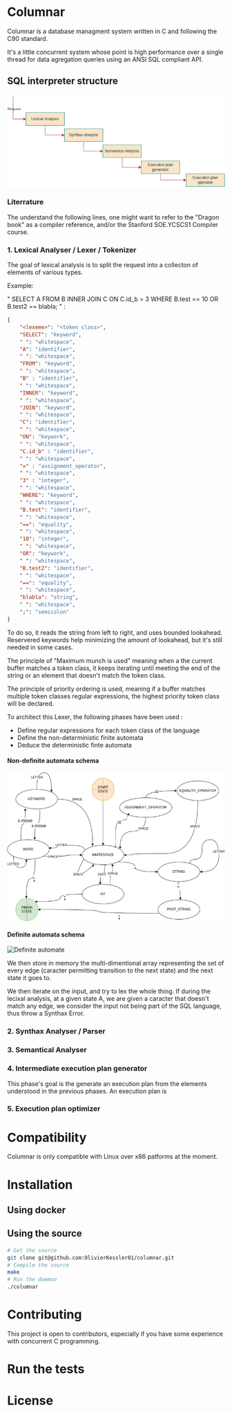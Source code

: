 # Columnar
Columnar is a database managment system written in C and following the C90 standard.

It's a little concurrent system whose point is high performance over a single thread for data agregation queries using
an ANSI SQL compliant API.

## SQL interpreter structure
![Interpreter](interpreter.drawio.png)

### Literrature

The understand the following lines, one might want to refer to the "Dragon book" as a compiler reference, and/or
the Stanford SOE.YCSCS1 Compiler course.

### 1. Lexical Analyser / Lexer / Tokenizer
 The goal of lexical analysis is to split the request into a collecton of elements of various types.

Example:

"
    SELECT A FROM B INNER JOIN C ON C.id_b = 3
    WHERE B.test == 10 OR B.test2 == blabla;
" :

```json
{
    "<lexeme>": "<token class>",
    "SELECT": "keyword",
    " ": "whitespace",
    "A": "identifier",
    " ": "whitespace",
    "FROM": "keyword",
    " ": "whitespace",
    "B" : "identifier",
    " ": "whitespace",
    "INNER": "keyword",
    " ": "whitespace",
    "JOIN": "keyword",
    " ": "whitespace",
    "C": "identifier",
    " ": "whitespace",
    "ON": "keywork",
    " ": "whitespace",
    "C.id_b" : "identifier",
    " ": "whitespace",
    "=" : "assignment_operator",
    " ": "whitespace",
    "3" : "integer",
    " ": "whitespace",
    "WHERE": "keyword",
    " ": "whitespace",
    "B.test": "identifier",
    " ": "whitespace",
    "==": "equality",
    " ": "whitespace",
    "10": "integer",
    " ": "whitespace",
    "OR": "keywork",
    " ": "whitespace",
    "B.test2": "identifier",
    " ": "whitespace",
    "==": "equality",
    " ": "whitespace",
    "blabla": "string",
    " ": "whitespace",
    ";": "semicolon"
}
```

To do so, it reads the string from left to right, and uses bounded lookahead. Reservered keywords help minimizing the
amount of lookahead, but it's still needed in some cases.

The principle of "Maximum munch is used" meaning when a the current buffer matches a token class, it keeps iterating
until meeting the end of the string or an element that doesn't match the token class.

The principle of priority ordering is used, meaning if a buffer matches multiple token classes regular expressions,
the highest priority token class will be declared.

To architect this Lexer, the following phases have been used :
- Define regular expressions for each token class of the language
- Define the non-deterministic finite automata
- Deduce the deterministic finte automata

#### **Non-definite automata schema**
![Non-definite automata](lexer-ndfa.drawio.png)
#### **Definite automata schema**
![Definite automate](lexer-dfa.drawio.png)

We then store in memory the multi-dimentional array representing the set
of every edge (caracter permitting transition to the next state) and the next
state it goes to.

We then iterate on the input, and try to lex the whole thing.
If during the lecixal analysis, at a given state A, we are given a caracter
that doesn't match any edge, we consider the input not being part of the SQL
language, thus throw a Synthax Error.


### 2. Synthax Analyser / Parser

### 3. Semantical Analyser

### 4. Intermediate execution plan generator
 This phase's goal is the generate an execution plan from the elements understood in the previous phases.
 An execution plan is

### 5. Execution plan optimizer





# Compatibility
Columnar is only compatible with Linux over x86 patforms at the moment.

# Installation
## Using docker

## Using the source
```sh
# Get the source
git clone git@github.com:OlivierKessler01/columnar.git
# Compile the source
make
# Run the daemon
./columnar
```

# Contributing
This project is open to contributors, especially if you have some experience with concurrent C programming.

# Run the tests

# License





